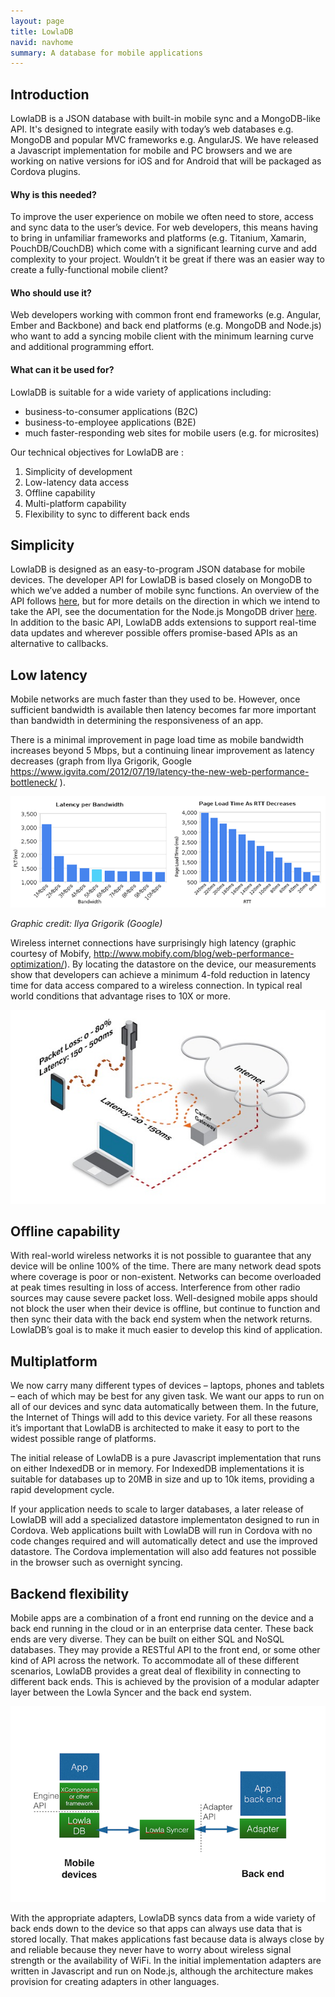 ```yaml
---
layout: page
title: LowlaDB
navid: navhome
summary: A database for mobile applications
---
```


<div id="Intro">
  
## Introduction ##
LowlaDB is a JSON database with built-in mobile sync and a MongoDB-like API. It's designed to integrate easily with today’s web databases e.g. MongoDB and popular MVC frameworks e.g. AngularJS. We have released a Javascript implementation for mobile and PC browsers and we are working on native versions for iOS and for Android that will be packaged as Cordova plugins.

#### Why is this needed? ####
To improve the user experience on mobile we often need to store, access and sync data to the user’s device.  For web developers, this means having to bring in unfamiliar frameworks and platforms (e.g. Titanium, Xamarin, PouchDB/CouchDB) which come with a significant learning curve and add complexity to your project. Wouldn’t it be great if there was an easier way to create a fully-functional mobile client?

#### Who should use it? ####
Web developers working with common front end frameworks (e.g. Angular, Ember and Backbone) and back end platforms (e.g. MongoDB and Node.js) who want to add a syncing mobile client with the minimum learning curve and additional programming effort.

#### What can it be used for? ####
LowlaDB is suitable for a wide variety of applications including:

- business-to-consumer applications (B2C)
- business-to-employee applications (B2E)
- much faster-responding web sites for mobile users (e.g. for microsites)

Our technical objectives for LowlaDB are :

1. Simplicity of development
2. Low-latency data access
3. Offline capability
4. Multi-platform capability
5. Flexibility to sync to different back ends 
</div>

<div id="Simplicity">
    
## Simplicity ##
LowlaDB is designed as an easy-to-program JSON database for mobile devices. The developer API for LowlaDB is based closely on MongoDB to which we’ve added a number of mobile sync functions. An overview of the API follows [here](browser.html), but for more details on the direction in which we intend to take the API, see the documentation for the Node.js MongoDB driver [here](http://mongodb.github.io/node-mongodb-native/index.html). In addition to the basic API, LowlaDB adds extensions to support real-time data updates and wherever possible offers promise-based APIs as an alternative to callbacks.

</div>

<div id="Latency">
  
## Low latency ##
Mobile networks are much faster than they used to be. However, once sufficient bandwidth is available then latency becomes far more important than bandwidth in determining the responsiveness of an app.  
 
There is a minimal improvement in page load time as mobile bandwidth increases beyond 5 Mbps, but a continuing linear improvement as latency decreases (graph from Ilya Grigorik, Google <https://www.igvita.com/2012/07/19/latency-the-new-web-performance-bottleneck/> ).
 
![Latency per Bandwidth](bandwidth-vs-latency.png)
 
*Graphic credit: Ilya Grigorik (Google)*
 
Wireless internet connections have surprisingly high latency (graphic courtesy of Mobify, <http://www.mobify.com/blog/web-performance-optimization/>). By locating the datastore on the device, our measurements show that developers can achieve a minimum 4-fold reduction in latency time for data access compared to a wireless connection. In typical real world conditions that advantage rises to 10X or more.  
 
![Carrier Latency](carrier-latency1.jpg) 
 
 </div>
 <div id="Offline">
 
## Offline capability ##
With real-world wireless networks  it is not possible to guarantee that any device will be online 100% of the time.  There are many network dead spots where coverage is poor or non-existent.  Networks can become overloaded at peak times resulting in loss of access. Interference from other radio sources may cause severe packet loss. Well-designed mobile apps should not block the user when their device is offline, but continue to function and then sync their data with the back end system when the network returns.  LowlaDB’s goal is to make it much easier to develop this kind of application.  
 
</div>
<div id="Multiplatform">
  
## Multiplatform ##
We now carry many different types of devices – laptops, phones and tablets – each of which may be best for any given task.  We want our apps to run on all of our devices and sync data automatically between them.  In the future, the Internet of Things will add to this device variety.  For all these reasons it’s important that LowlaDB is architected to make it easy to port to the widest possible range of platforms.
 
The initial release of LowlaDB is a pure Javascript implementation that runs on either IndexedDB or in memory.  For IndexedDB implementations it is suitable for databases up to 20MB in size and up to 10k items, providing a rapid development cycle.
 
If your application needs to scale to larger databases, a later release of LowlaDB will add a specialized datastore implementaton designed to run in Cordova. Web applications built with LowlaDB will run in Cordova with no code changes required and will automatically detect and use the improved datastore. The Cordova implementation will also add features not possible in the browser such as overnight syncing.
 
</div>
<div id="Backend">
  
## Backend flexibility ##
Mobile apps are a combination of a front end running on the device and a back end running in the cloud or in an enterprise data center.  These back ends are very diverse. They can be built on either SQL and NoSQL databases.  They may provide a RESTful API to the front end, or some other kind of API across the network.  To accommodate all of these different scenarios, LowlaDB provides a great deal of flexibility in connecting to different back ends.  This is achieved by the provision of a modular adapter layer between the Lowla Syncer and the back end system.
 
![LowlaDB Architecture](LowlaDB-architecture-1.png)
 
With the appropriate adapters, LowlaDB syncs data from a wide variety of back ends down to the device so that apps can always use data that is stored locally. That makes applications fast because data is always close by and reliable because they never have to worry about wireless signal strength or the availability of WiFi.  In the initial implementation adapters are written in Javascript and run on Node.js, although the architecture makes provision for creating adapters in other languages.
 
</div>
